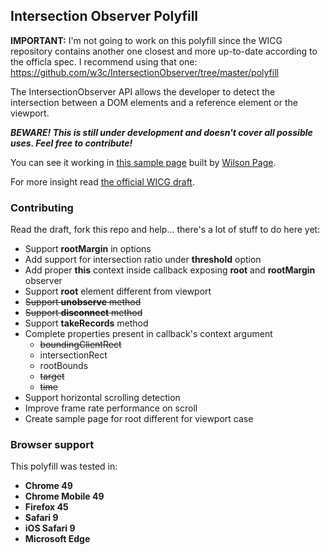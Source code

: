 ## Intersection Observer Polyfill

**IMPORTANT:** I'm not going to work on this polyfill since the WICG repository contains another one closest and more up-to-date according to the officla spec. I recommend using that one: https://github.com/w3c/IntersectionObserver/tree/master/polyfill

The IntersectionObserver API allows the developer to detect the intersection between a DOM elements and a reference element or the viewport.

**_BEWARE! This is still under development and doesn't cover all possible uses. Feel free to contribute!_**

You can see it working in [this sample page][3] built by [Wilson Page][1].

For more insight read [the official WICG draft][2].


### Contributing

Read the draft, fork this repo and help... there's a lot of stuff to do here yet:

- Support **rootMargin** in options
- Add support for intersection ratio under **threshold** option
- Add proper **this** context inside callback exposing **root** and **rootMargin** observer
- Support **root** element different from viewport
- ~~Support **unobserve** method~~
- ~~Support **disconnect** method~~
- Support **takeRecords** method
- Complete properties present in callback's context argument
  - ~~boundingClientRect~~
  - intersectionRect
  - rootBounds
  - ~~target~~
  - ~~time~~
- Support horizontal scrolling detection
- Improve frame rate performance on scroll
- Create sample page for root different for viewport case

### Browser support

This polyfill was tested in:

- **Chrome 49**
- **Chrome Mobile 49**
- **Firefox 45**
- **Safari 9**
- **iOS Safari 9**
- **Microsoft Edge**


[1]: https://github.com/wilsonpage
[2]: https://wicg.github.io/IntersectionObserver/
[3]: https://jeremenichelli.github.io/intersection-observer-polyfill/example
